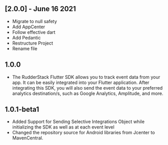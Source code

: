 ## [2.0.0] - June 16 2021
* Migrate to null safety
* Add AppCenter
* Follow effective dart
* Add Pedantic
* Restructure Project
* Rename file

## 1.0.0

* The RudderStack Flutter SDK allows you to track event data from your app. It can be easily integrated into your Flutter application. After integrating this SDK, you will also send the event data to your preferred analytics destination/s, such as Google Analytics, Amplitude, and more.

## 1.0.1-beta1

* Added Support for Sending Selective Integrations Object while initializing the SDK as well as at each event level
* Changed the repository source for Android libraries from Jcenter to MavenCentral.